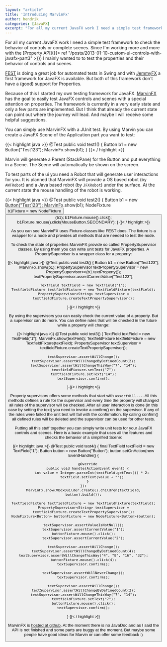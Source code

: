 ```yaml
---
layout: "article"
title: 'Introducing MarvinFx'
author: hendrik
categories: [JavaFX]
excerpt: "For all my current JavaFX work I need a simple test framework to check the behavior of controls or complete scenes. Since I'm working more and more with the Property API I mainly wanted to to test the properties and their behavior of controls and scenes."
---
```

For all my current JavaFX work I need a simple test framework to check the behavior of controls or complete scenes. Since I'm working more and more with the [Property API]({{< ref "/posts/2013-01-10-custom-ui-controls-with-javafx-part3" >}}) I mainly wanted to to test the properties and their behavior of controls and scenes.

[FEST](http://fest.easytesting.org) is doing a great job for automated tests in Swing and with [JemmyFX](http://jemmy.java.net/JemmyFXGuide/jemmy-guide.html) a first framework for JavaFX is available. But both of this framework don't have a (good) support for Properties.

Because of this I started my own testing framework for JavaFX. [MarvinFX](https://github.com/guigarage/MarvinFX) has the goal to easily test JavaFX controls and scenes with a special attention on properties. The framework is currently in a very early state and only a few parts are implemented. But I think that already the current state can point out where the journey will lead. And maybe I will receive some helpful suggestions.

You can simply use MarvinFX with a JUnit test. By using Marvin you can create a JavaFX Scene of the Application part you want to test:

{{< highlight java >}}
@Test
public void test1() {
	Button b1 = new Button("Test123");
	MarvinFx.show(b1);
}
{{< / highlight >}}

Marvin will generate a Parent (StackPane) for the Button and put everything in a Scene. The Scene will automatically be shown on the screen.

To test parts of the ui you need a Robot that will generate user interactions for you. It is planned that MarvinFX will provide a OS based robot (by `AWTRobot`) and a Java based robot (by `JFXRobot`) under the surface. At the current state the mouse handling of the robot is working.

{{< highlight java >}}
@Test
public void test2() {
	Button b1 = new Button("Test123");
	MarvinFx.show(b1);
	NodeFixture<Button> b1Fixture = new NodeFixture<Button>(b1);
	b1Fixture.mouse().click();
	b1Fixture.mouse().click(MouseButton.SECONDARY);
}
{{< / highlight >}}

As you can see MarvinFX uses Fixture-classes like FEST does. The fixture is a wrapper for a node and provides all methods that are needed to test the node.

To check the state of properties MarvinFX provide so called PropertySupervisor classes. By using them you can write unit tests for JavaFX properties. A PropertySupervisor is a wrapper class for a property:

{{< highlight java >}}
@Test
public void test3() {
	Button b1 = new Button("Test123");
	MarvinFx.show(b1);
	PropertySupervisor<String> textPropertySupervisor = new PropertySupervisor<>(b1.textProperty());
	textPropertySupervisor.assertCurrentValue("Test123");

	TextField textField = new TextField("1");
	TextfieldFixture textfieldFixture = new TextfieldFixture(textField);
	PropertySupervisor<String> textSupervisor = textfieldFixture.createTextPropertySupervisor();
}
{{< / highlight >}}

By using the supervisors you can easily check the current value of a property. But a supervisor can do more. You can define rules that will be checked in the future while a property will change:

{{< highlight java >}}
@Test
public void test3() {
	TextField textField = new TextField("1");
	MarvinFx.show(textField);
	TextfieldFixture textfieldFixture = new TextfieldFixture(textField);
	PropertySupervisor<String> textSupervisor = textfieldFixture.createTextPropertySupervisor();

	textSupervisor.assertWillChange();
	textSupervisor.assertWillChangeByDefinedCount(2);
	textSupervisor.assertWillChangeThisWay("7", "14");
	textfieldFixture.setText("7");
	textfieldFixture.setText("14");
	textSupervisor.confirm();
}
{{< / highlight >}}

Property supervisors offers some methods that start with `assertWill...`. All this methods defines a rule for the supervisor and every time the property will changed all rules of the supervisor will be checked. After all user interaction is done (in this case by setting the text) you need to invoke a confirm() on the supervisor. If any of the rules were failed the unit test will fail with the confirmation. By calling confirm() all defined rules will be deleted and the supervisor can be used for other tests.

Putting all this stuff together you can simply write unit tests for your JavaFX controls and scenes. Here is a basic example that uses all the features and checks the behavior of a simplified Scene:

{{< highlight java >}}
@Test
public void test4() {
	final TextField textField = new TextField("1");
	Button button = new Button("Button");
	button.setOnAction(new EventHandler<ActionEvent>() {
			
		@Override
		public void handle(ActionEvent event) {
			int value = Integer.parseInt(textField.getText()) * 2;
			textField.setText(value + "");
		}
	});
	MarvinFx.show(VBoxBuilder.create().children(textField, button).build());
		
	TextfieldFixture textfieldFixture = new TextfieldFixture(textField);
	PropertySupervisor<String> textSupervisor = textfieldFixture.createTextPropertySupervisor();
	NodeFixture<Button> buttonFixture = new NodeFixture<Button>(button);
		
	textSupervisor.assertValueIsNotNull();
	textSupervisor.assertCurrentValue("1");
	buttonFixture.mouse().click();
	textSupervisor.assertCurrentValue("2");
		
	textSupervisor.assertWillChange();
	textSupervisor.assertWillChangeByDefinedCount(4);
	textSupervisor.assertWillChangeThisWay("4", "8", "16", "32");
	buttonFixture.mouse().click(4);
	textSupervisor.confirm();
		
	textSupervisor.assertWillNeverChange();
	textSupervisor.confirm();
		
	textSupervisor.assertWillChange();
	textSupervisor.assertWillChangeByDefinedCount(2);
	textSupervisor.assertWillChangeThisWay("7", "14");
	textfieldFixture.setText("7");
	buttonFixture.mouse().click();
	textSupervisor.confirm();
}
{{< / highlight >}}

MarvinFX is [hosted at github](https://github.com/guigarage/MarvinFX). At the moment there is no JavaDoc and as I said the API is not finished and some parts are buggy at the moment. But maybe some people have good ideas for Marvin or can offer some feedback :)
